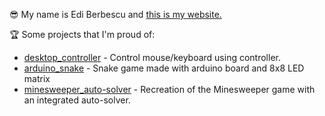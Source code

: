 😎 My name is Edi Berbescu and [this is my website.](https://ediberbe.github.io/)  

🏆 Some projects that I'm proud of:
- [desktop\_controller](https://github.com/ediberbe/desktop_controller) - Control mouse/keyboard using controller. 
- [arduino\_snake](https://github.com/ediberbe/arduino_snake) - Snake game made with arduino board and 8x8 LED matrix
- [minesweeper\_auto-solver](https://github.com/ediberbe/minesweeper_auto-solver) - Recreation of the Minesweeper game with an integrated auto-solver.
